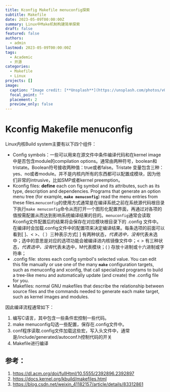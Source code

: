 ```yaml
---
title: Kconfig Makefile menuconfig探索
subtitle: Makefile
date: 2023-05-09T00:00:00Z
summary: Linux中Make机制构建简单探索
draft: false
featured: false
authors:
  - admin
lastmod: 2023-05-09T00:00:00Z
tags:
  - Academic
  - 开源
categories:
  - Makefile
  - Linux
projects: []
image:
  caption: "Image credit: [**Unsplash**](https://unsplash.com/photos/vOTBmRh3-7I)"
  focal_point: ""
  placement: 2
  preview_only: false
---
```


# Kconfig Makefile menuconfig

Linux内核Build system主要有以下四个组件：

- Config symbols：一些可以用来在源文件中条件编译代码和在kernel image中是否包含module的compilation options。通常由两种符号，boolean和tristate。Boolean符号接收两种值：true或者false。Tristate 变量包含三种：yes、no或者module。并不是内核内所有的东西都可以配置成模块，因为他们非常的intrusive，比如SMP或者kernel preemption。
- Kconfig files: **define** each con fig symbol and its attributes, such as its type, description and dependencies. Programs that generate an option menu tree (for example, **`make menuconfig`**) read the menu entries from these files.`menuconfig`的使用方式通常是在编译系统之前在系统源代码根目录下执行`make menuconfig`命令从而打开一个图形化配置界面，再通过对各项的值按需配置从而达到影响系统编译结果的目的。`menuconfig`通常会读取Kconfig文件配置后的结果将会保存在对应模块根目录下的 .config 文件中。在编译时会加载.config文件中的配置项来决定编译结果。每条选项的前面可以看到[ ]、< >、（ ）三种表示方式[ ] 有两种状态，*代表选中，没有*代表未选中；选中的意思是对应的选项功能会被编译进内核镜像文件中；< > 有三种状态，*代表选中，没有*代表未选中，M代表模块；( ) 存放十进制或十六进制或字符串；
- .config file: stores each config symbol's selected value. You can edit this file manually or use one of the many **`make`** configuration targets, such as menuconfig and xconfig, that call specialized programs to build a tree-like menu and automatically update (and create) the .config file for you.
- Makefiles: normal GNU makefiles that describe the relationship between source files and the commands needed to generate each make target, such as kernel images and modules.

因此编译流程通常如下：

1. 编写C语言，其中包含一些条件宏控制一些代码。
2. make menuconfig勾选一些配置，保存在.config文件中。
3. conf程序读取.config文件加载这些宏，写入头文件中，通常是/include/generated/autoconf.h控制代码的开关
4. Makefile进行编译



## 参考：

1. https://dl.acm.org/doi/fullHtml/10.5555/2392896.2392897
2. https://docs.kernel.org/kbuild/makefiles.html
3. https://blog.csdn.net/weixin_41182157/article/details/83312861

